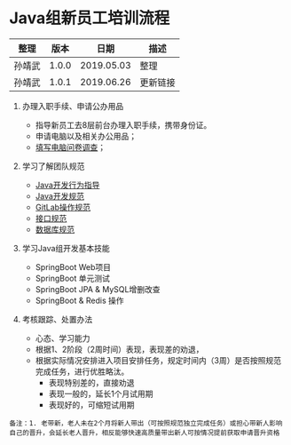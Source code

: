 # Java组新员工培训流程

| 整理 | 版本 | 日期 | 描述
| - | - | - | - |
| 孙靖武 | 1.0.0 | 2019.05.03 | 整理
| 孙靖武 | 1.0.1 | 2019.06.26 | 更新链接


1. 办理入职手续、申请公办用品
    - 指导新员工去8层前台办理入职手续，携带身份证。
    - 申请电脑以及相关办公用品；
    - [填写电脑问卷调查](https://docs.google.com/forms/d/e/1FAIpQLSceMUv1JrMd91u8Zai0xsJsMv8HYsMqRX_BGu1Mhi7cL1TzWg/viewform)；

2. 学习了解团队规范
    - [Java开发行为指导](https://git.allhome.com.cn/NetWorksDatas/Public/standard/blob/master/History_DOC/Java-%E5%BC%80%E5%8F%91%E8%A1%8C%E4%B8%BA%E6%8C%87%E5%AF%BC.md)
    - [Java开发规范](https://git.allhome.com.cn/NetWorksDatas/Public/standard/blob/master/History_DOC/Java-%E5%BC%80%E5%8F%91%E8%A7%84%E8%8C%83.md)
    - [GitLab操作规范](https://git.allhome.com.cn/NetWorksDatas/Public/standard/blob/master/Gitlab%E6%93%8D%E4%BD%9C%E8%A7%84%E8%8C%83.md)
    - [接口规范](https://git.allhome.com.cn/NetWorksDatas/Public/standard/blob/master/%E6%8E%A5%E5%8F%A3%E8%A7%84%E8%8C%83.md)
    - [数据库规范](https://git.allhome.com.cn/NetWorksDatas/Public/standard/blob/master/%E6%95%B0%E6%8D%AE%E5%BA%93%E8%A7%84%E8%8C%83%201.0.md)

3. 学习Java组开发基本技能
    - SpringBoot Web项目
    - SpringBoot 单元测试
    - SpringBoot JPA & MySQL增删改查
    - SpringBoot & Redis 操作
    
4. 考核跟踪、处置办法
    - 心态、学习能力
    - 根据1、2阶段（2周时间）表现，表现差的劝退，
    - 根据实际情况安排进入项目安排任务，规定时间内（3周）是否按照规范完成任务，进行优胜略汰。
        - 表现特别差的，直接劝退
        - 表现一般的，延长1个月试用期
        - 表现好的，可缩短试用期

`备注：1. 老带新，老人未在2个月将新人带出（可按照规范独立完成任务）或担心带新人影响自己的晋升，会延长老人晋升，相反能够快速高质量带出新人可按情况提前获取申请晋升资格`